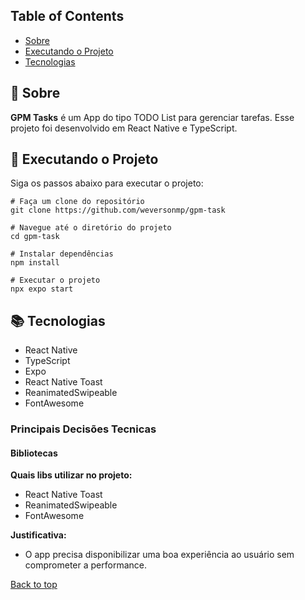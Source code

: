 
## Table of Contents
- [Sobre](#-about)
- [Executando o Projeto](#-executando-o-projeto)
- [Tecnologias](#-tecnologias)

## 🚀 Sobre

**GPM Tasks** é um App do tipo TODO List para gerenciar tarefas. Esse projeto foi desenvolvido em React Native e TypeScript.

## 📝 Executando o Projeto

Siga os passos abaixo para executar o projeto:

```shell
# Faça um clone do repositório
git clone https://github.com/weversonmp/gpm-task

# Navegue até o diretório do projeto
cd gpm-task

# Instalar dependências
npm install

# Executar o projeto
npx expo start

```
## 📚 Tecnologias
- React Native
- TypeScript
- Expo
- React Native Toast
- ReanimatedSwipeable
- FontAwesome

### Principais Decisões Tecnicas
#### Bibliotecas
**Quais libs utilizar no projeto:**
- React Native Toast
- ReanimatedSwipeable
- FontAwesome

**Justificativa:**

- O app precisa disponibilizar uma boa experiência ao usuário sem comprometer a performance.

[Back to top](#top)